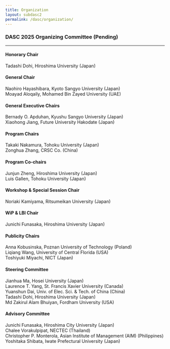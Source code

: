 ```yaml
---
title: Organization
layout: subdasc2
permalink: /dasc/organization/
---
```


<h3>DASC 2025 Organizing Committee (Pending)</h3>
<hr/>

<h4>Honorary Chair</h4>
Tadashi Dohi, Hiroshima University (Japan)

<h4>General Chair</h4>
Naohiro Hayashibara, Kyoto Sangyo University (Japan)<br>
Moayad Aloqaily, Mohamed Bin Zayed University (UAE)

<h4>General Executive Chairs</h4>
Bernady O. Apduhan, Kyushu Sangyo University (Japan)<br>
Xiaohong Jiang, Future University Hakodate (Japan)

<h4>Program Chairs</h4>
Takaki Nakamura, Tohoku University (Japan)<br>
Zonghua Zhang, CRSC Co. (China)

<h4>Program Co-chairs</h4>
Junjun Zheng, Hiroshima University (Japan)<br>
Luis Gallen, Tohoku University (Japan)

<h4>Workshop & Special Session Chair</h4>
Noriaki Kamiyama, Ritsumeikan University (Japan)

<h4>WiP & LBI Chair</h4>
Junichi Funasaka, Hiroshima University (Japan)

<h4>Publicity Chairs</h4>
Anna Kobusinska, Poznan University of Technology (Poland)<br/>
Liqiang Wang, University of Central Florida (USA)<br/>
Toshiyuki Miyachi, NICT (Japan)

<h4>Steering Committee</h4>
Jianhua Ma, Hosei University (Japan)<br/>
Laurence T. Yang, St. Francis Xavier University (Canada)<br/>
Yuanshun Dai, Univ. of Elec. Sci. & Tech. of China (China)<br/>
Tadashi Dohi, Hiroshima University (Japan)<br/>
Md Zakirul Alam Bhuiyan, Fordham University (USA)

<h4>Advisory Committee</h4>
Junichi Funasaka, Hiroshima City University (Japan)<br/>
Chalee Vorakulpipat, NECTEC (Thailand)<br/>
Christopher P. Monterola, Asian Institute of Management (AIM) (Philippines)<br/>
Yoshitaka Shibata, Iwate Prefectural University (Japan)